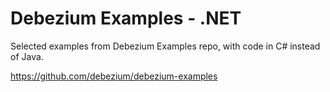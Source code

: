 # Debezium Examples - .NET

Selected examples from Debezium Examples repo, with code in C# instead of Java.

https://github.com/debezium/debezium-examples